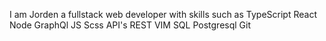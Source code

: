 I am Jorden a fullstack web developer with skills such as 
TypeScript
React 
Node
GraphQl
JS
Scss 
API's
REST 
VIM
SQL
Postgresql
Git
